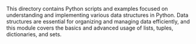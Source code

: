 This directory contains Python scripts and examples focused on understanding and implementing various data structures in Python. Data structures are essential for organizing and managing data efficiently, and this module covers the basics and advanced usage of lists, tuples, dictionaries, and sets.
